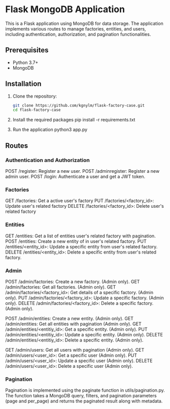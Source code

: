 # Flask MongoDB Application

This is a Flask application using MongoDB for data storage. The application implements various routes to manage factories, entities, and users, including authentication, authorization, and pagination functionalities.

## Prerequisites

- Python 3.7+
- MongoDB

## Installation

1. Clone the repository:

   ```bash
   git clone https://github.com/kgnylm/flask-factory-case.git
   cd flask-factory-case

   ```

2. Install the required packages
   pip install -r requirements.txt

3. Run the application
   python3 app.py

## Routes

### Authentication and Authorization

POST /register: Register a new user.
POST /adminregister: Register a new admin user.
POST /login: Authenticate a user and get a JWT token.

### Factories

GET /factories: Get a active user's factory
PUT /factories/<factory_id>: Update user's related factory
DELETE /factories/<factory_id>: Delete user's related factory

### Entities

GET /entities: Get a list of entities user's related factory with pagination.
POST /entities: Create a new entity of in user's related factory.
PUT /entities/<entity_id>: Update a specific entity from user's related factory.
DELETE /entities/<entity_id>: Delete a specific entity from user's related factory.

### Admin

POST /admin/factories: Create a new factory. (Admin only).
GET /admin/factories: Get all factories. (Admin only).
GET /admin/factories/<factory_id>: Get details of a specific factory. (Admin only).
PUT /admin/factories/<factory_id>: Update a specific factory. (Admin only).
DELETE /admin/factories/<factory_id>: Delete a specific factory. (Admin only).

POST /admin/entities: Create a new entity. (Admin only).
GET /admin/entities: Get all entities with pagination (Admin only).
GET /admin/entities/<entitiy_id>: Get a specific entity. (Admin only).
PUT /admin/entities/<entitiy_id>: Update a specific entity. (Admin only).
DELETE /admin/entities/<entitiy_id>: Delete a specific entity. (Admin only).

GET /admin/users: Get all users with pagination (Admin only).
GET /admin/users/<user_id>: Get a specific user (Admin only).
PUT /admin/users/<user_id>: Update a specific user (Admin only).
DELETE /admin/users/<user_id>: Delete a specific user (Admin only).

### Pagination

Pagination is implemented using the paginate function in utils/pagination.py. The function takes a MongoDB query, filters, and pagination parameters (page and per_page) and returns the paginated result along with metadata.

